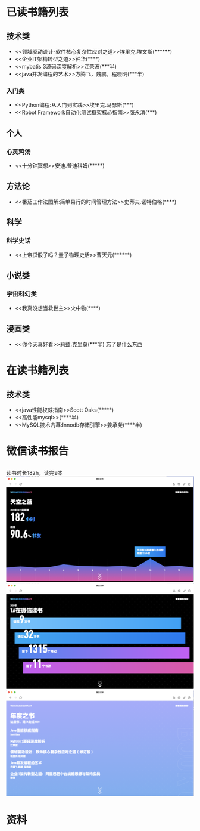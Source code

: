 # 已读书籍列表
## 技术类
* <<领域驱动设计-软件核心复杂性应对之道>>埃里克.埃文斯(******)
* <<企业IT架构转型之道>>钟华(****)  
* <<mybatis 3源码深度解析>>江荣波(***半)
* <<java并发编程的艺术>>方腾飞，魏鹏，程晓明(***半)

### 入门类
* <<Python编程:从入门到实践>>埃里克.马瑟斯(***)
* <<Robot Framework自动化测试框架核心指南>>张永清(***)

## 个人
### 心灵鸡汤
* <<十分钟冥想>>安迪.普迪科姆(*****)


## 方法论
* <<番茄工作法图解:简单易行的时间管理方法>>史蒂夫.诺特伯格(****)

## 科学
### 科学史话
* <<上帝掷骰子吗？量子物理史话>>曹天元(******)

## 小说类
### 宇宙科幻类
* <<我真没想当救世主>>火中物(****)


## 漫画类
* <<你今天真好看>>莉兹.克里莫(***半) 忘了是什么东西


# 在读书籍列表
## 技术类
* <<java性能权威指南>>Scott Oaks(*****)
* <<高性能mysql>>(****半)
* <<MySQL技术内幕:Innodb存储引擎>>姜承尧(****半)


# 微信读书报告
## 
读书时长182h，读完9本
![2020微信读书报告时长](img/2020微信读书报告时长.png)
![2020微信读书报告书籍](img/2020微信读书报告书籍.png)
![2020微信读书报告书籍清单](img/2020微信读书报告书籍清单.png)


# 资料